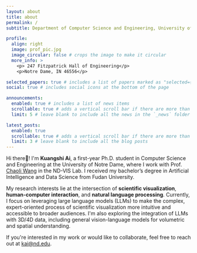 ```yaml
---
layout: about
title: about
permalink: /
subtitle: Department of Computer Science and Engineering, University of Notre Dame

profile:
  align: right
  image: prof_pic.jpg
  image_circular: false # crops the image to make it circular
  more_info: >
    <p> 247 Fitzpatrick Hall of Engineering</p>
    <p>Notre Dame, IN 46556</p>

selected_papers: true # includes a list of papers marked as "selected={true}"
social: true # includes social icons at the bottom of the page

announcements:
  enabled: true # includes a list of news items
  scrollable: true # adds a vertical scroll bar if there are more than 3 news items
  limit: 5 # leave blank to include all the news in the `_news` folder

latest_posts:
  enabled: true
  scrollable: true # adds a vertical scroll bar if there are more than 3 new posts items
  limit: 3 # leave blank to include all the blog posts
---
```


Hi there👋! I'm **Kuangshi Ai**, a first-year Ph.D. student in Computer Science and Engineering at the University of Notre Dame, where I work with Prof. [Chaoli Wang](https://sites.nd.edu/chaoli-wang/) in the ND-VIS Lab. I received my bachelor’s degree in Artificial Intelligence and Data Science from Fudan University.

My research interests lie at the intersection of **scientific visualization**, **human-computer interaction**, and **natural language processing**. Currently, I focus on leveraging large language models (LLMs) to make the complex, expert-oriented process of scientific visualization more intuitive and accessible to broader audiences. I'm also exploring the integration of LLMs with 3D/4D data, including general vision-language models for volumetric and spatial understanding.

If you're interested in my work or would like to collaborate, feel free to reach out at [kai@nd.edu](mailto:kai@nd.edu).

<!-- Write your biography here. Tell the world about yourself. Link to your favorite [subreddit](http://reddit.com). You can put a picture in, too. The code is already in, just name your picture `prof_pic.jpg` and put it in the `img/` folder.

Put your address / P.O. box / other info right below your picture. You can also disable any of these elements by editing `profile` property of the YAML header of your `_pages/about.md`. Edit `_bibliography/papers.bib` and Jekyll will render your [publications page](/al-folio/publications/) automatically.

Link to your social media connections, too. This theme is set up to use [Font Awesome icons](https://fontawesome.com/) and [Academicons](https://jpswalsh.github.io/academicons/), like the ones below. Add your Facebook, Twitter, LinkedIn, Google Scholar, or just disable all of them. -->
